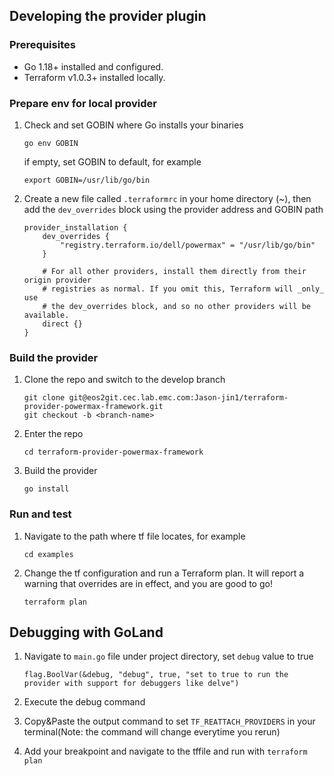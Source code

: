 ## Developing the provider plugin

### Prerequisites
- Go 1.18+ installed and configured.
- Terraform v1.0.3+ installed locally.


### Prepare env for local provider
1. Check and set GOBIN where Go installs your binaries
    ```
    go env GOBIN
    ```
    if empty, set GOBIN to default, for example
    ```
    export GOBIN=/usr/lib/go/bin
    ```

2. Create a new file called `.terraformrc` in your home directory (~), then add the `dev_overrides` block using the provider address and GOBIN path
    ```
    provider_installation {
        dev_overrides {
            "registry.terraform.io/dell/powermax" = "/usr/lib/go/bin"
        }
    
        # For all other providers, install them directly from their origin provider
        # registries as normal. If you omit this, Terraform will _only_ use
        # the dev_overrides block, and so no other providers will be available.
        direct {}
    }
    ```


### Build the provider
1. Clone the repo and switch to the develop branch
    ```
    git clone git@eos2git.cec.lab.emc.com:Jason-jin1/terraform-provider-powermax-framework.git
    git checkout -b <branch-name>
    ```

2. Enter the repo
    ```
    cd terraform-provider-powermax-framework
    ```

3. Build the provider
    ```
    go install
    ```

### Run and test
1. Navigate to the path where tf file locates, for example
    ```
    cd examples
    ```
2. Change the tf configuration and run a Terraform plan. It will report a warning that overrides are in effect, and you are good to go!
    ```
    terraform plan
    ```


## Debugging with GoLand
1. Navigate to `main.go` file under project directory, set `debug` value to true
    ```
    flag.BoolVar(&debug, "debug", true, "set to true to run the provider with support for debuggers like delve")
    ```

2. Execute the debug command

3. Copy&Paste the output command to set `TF_REATTACH_PROVIDERS` in your terminal(Note: the command will change everytime you rerun)

4. Add your breakpoint and navigate to the tffile and run with `terraform plan`
   
